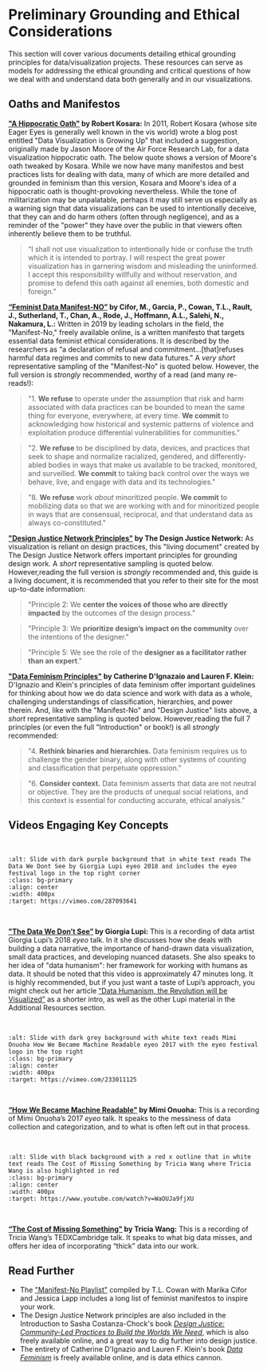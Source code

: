 # Preliminary Grounding and Ethical Considerations

This section will cover various documents detailing ethical grounding principles for data/visualization projects. These resources can serve as models for addressing the ethical grounding and critical questions of how we deal with and understand data both generally and in our visualizations. 

## Oaths and Manifestos

**["A Hippocratic Oath"](https://eagereyes.org/blog/2011/visualization-is-growing-up) by Robert Kosara:** In 2011, Robert Kosara (whose site Eager Eyes is generally well known in the vis world) wrote a blog post entitled "Data Visualization is Growing Up" that included a suggestion, originally made by Jason Moore of the Air Force Research Lab, for a data visualization hippocratic oath. The below quote shows a version of Moore's oath tweaked by Kosara. While we now have many manifestos and best practices lists for dealing with data, many of which are more detailed and grounded in feminism than this version, Kosara and Moore's idea of a hippocratic oath is thought-provoking nevertheless. While the tone of militarization may be unpalatable, perhaps it may still serve us especially as a warning sign that data visualizations can be used to intentionally deceive, that they can and do harm others (often through negligence), and as a reminder of the "power" they have over the public in that viewers often inherently believe them to be truthful.  
>“I shall not use visualization to intentionally hide or confuse the truth which it is intended to portray. I will respect the great power visualization has in garnering wisdom and misleading the uninformed. I accept this responsibility willfully and without reservation, and promise to defend this oath against all enemies, both domestic and foreign.”


**[“Feminist Data Manifest-NO”](https://www.manifestno.com/) by Cifor, M., Garcia, P., Cowan, T.L., Rault, J., Sutherland, T., Chan, A., Rode, J., Hoffmann, A.L., Salehi, N., Nakamura, L.:** Written in 2019 by leading scholars in the field, the "Manifest-No," freely available online, is a written manifesto that targets essential data feminist ethical considerations. It is described by the researchers as “a declaration of refusal and commitment...[that]refuses harmful data regimes and commits to new data futures." A *very short* representative sampling of the "Manifest-No" is quoted below. However, the full version is *strongly* recommended, worthy of a read (and many re-reads!):
> "1. **We refuse** to operate under the assumption that risk and harm associated with data practices can be bounded to mean the same thing for everyone, everywhere, at every time. **We commit** to acknowledging how historical and systemic patterns of violence and exploitation produce differential vulnerabilities for communities."

> "2. **We refuse** to be disciplined by data, devices, and practices that seek to shape and normalize racialized, gendered, and differently-abled bodies in ways that make us available to be tracked, monitored, and surveilled. **We commit** to taking back control over the ways we behave, live, and engage with data and its technologies."

> "8. **We refuse** work *about* minoritized people. **We commit** to mobilizing data so that we are working with and for minoritized people in ways that are consensual, reciprocal, and that understand data as always co-constituted."


**["Design Justice Network Principles"](https://designjustice.org/read-the-principles) by The Design Justice Network:** As visualization is reliant on design practices, this "living document" created by The Design Justice Network offers important principles for grounding design work. A *short* representative sampling is quoted below. However,reading the full version is *strongly* recommended and, this guide is a living document, it is recommended that you refer to their site for the most up-to-date information:
>"Principle 2: We **center the voices of those who are directly impacted** by the outcomes of the design process."

>"Principle 3: We **prioritize design’s impact on the community** over the intentions of the designer."

> "Principle 5: We see the role of the **designer as a facilitator rather than an expert**."

**["Data Feminism Principles"](https://data-feminism.mitpress.mit.edu/pub/frfa9szd/release/4) by Catherine D'Ignazaio and Lauren F. Klein:** D'Ignazio and Klein's principles of data feminism offer important guidelines for thinking about how we do data science and work with data as a whole, challenging understandings of classification, hierarchies, and power therein. And, like with the "Manifest-No" and "Design Justice" lists above, a *short* representative sampling is quoted below. However,reading the full 7 principles (or even the full "Introduction" or book!) is all *strongly* recommended:

>"4. **Rethink binaries and hierarchies.** Data feminism requires us to challenge the gender binary, along with other systems of counting and classification that perpetuate oppression."

>"6. **Consider context.** Data feminism asserts that data are not neutral or objective. They are the products of unequal social relations, and this context is essential for conducting accurate, ethical analysis."

## Videos Engaging Key Concepts
<br>

```{image} figs/datawedontsee.png
:alt: Slide with dark purple background that in white text reads The Data We Dont See by Giorgia Lupi eyeo 2018 and includes the eyeo festival logo in the top right corner
:class: bg-primary
:align: center
:width: 400px
:target: https://vimeo.com/287093641
```

<br>

**["The Data We Don’t See”](https://vimeo.com/287093641) by Giorgia Lupi:** This is a recording of data artist Giorgia Lupi’s 2018 *eyeo* talk. In it she discusses how she deals with building a data narrative, the importance of hand-drawn data visualization, small data practices, and developing nuanced datasets. She also speaks to her idea of "data humanism": her framework for working with humans as data. It should be noted that this video is approximately 47 minutes long. It is highly recommended, but if you just want a taste of Lupi’s approach, you might check out her article [“Data Humanism, the Revolution will be Visualized”](https://medium.com/@giorgialupi/data-humanism-the-revolution-will-be-visualized-31486a30dbfb) as a shorter intro, as well as the other Lupi material in the Additional Resources section.

<br>

```{image} figs/machinereadable.png
:alt: Slide with dark grey background with white text reads Mimi Onuoha How We Became Machine Readable eyeo 2017 with the eyeo festival logo in the top right
:class: bg-primary
:align: center
:width: 400px
:target: https://vimeo.com/233011125
```
<br>

**[“How We Became Machine Readable"](https://vimeo.com/233011125) by Mimi Onuoha:** This is a recording of Mimi Onuoha’s 2017 *eyeo* talk. It speaks to the messiness of data collection and categorization, and to what is often left out in that process.

<br>

```{image} figs/costofmissingsomething.png
:alt: Slide with black background with a red x outline that in white text reads The Cost of Missing Something by Tricia Wang where Tricia Wang is also highlighted in red
:class: bg-primary
:align: center
:width: 400px
:target: https://www.youtube.com/watch?v=WaOUJa9fjXU
```

<br>

**[“The Cost of Missing Something"](https://www.youtube.com/watch?v=WaOUJa9fjXU) by Tricia Wang:** This is a recording of Tricia Wang’s TEDXCambridge talk. It speaks to what big data misses, and offers her idea of incorporating “thick” data into our work.

## Read Further
- The ["Manifest-No Playlist"](https://www.manifestno.com/playlist) compiled by T.L. Cowan with Marika Cifor and Jessica Lapp includes a long list of feminist manifestos to inspire your work.
- The Design Justice Network principles are also included in the Introduction to Sasha Costanza-Chock's book [*Design Justice: Community-Led Practices to Build the Worlds We Need*](https://design-justice.pubpub.org/), which is also freely available online, and a great way to dig further into design justice. 
- The entirety of Catherine D'Ignazio and Lauren F. Klein's book [*Data Feminism*](https://data-feminism.mitpress.mit.edu/) is freely available online, and is data ethics cannon. 
